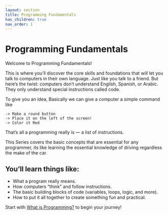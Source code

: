 ```yaml
---
layout: section
title: Programming Fundamentals
has_children: true
nav_order: 1
---
```


# Programming Fundamentals

Welcome to Programming Fundamentals!

This is where you’ll discover the core skills and foundations that will let you talk to computers in their own language. Just like you talk to a friend. But here’s the twist: computers don’t understand English, Spanish, or Arabic. They only understand special instructions called code.

To give you an idea,
Basically we can give a computer a simple command like

```language
-> Make a round button
-> Place it on the left of the screen!
-> Color it Red
```

That’s all a programming really is — a list of instructions.


This Series covers the basic concepts that are essential for any programmer, its like learning the essential knowledge of driving regardless the make of the car. 

## You’ll learn things like:

- What a program really means.
- How computers “think” and follow instructions.
- The basic building blocks of code (variables, loops, logic, and more).
- How to put it all together to create something fun and practical.

Start with [What is Programming?](/programming-fundamentals/intro/) to begin your journey!
